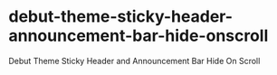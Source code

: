 # debut-theme-sticky-header-announcement-bar-hide-onscroll
Debut Theme Sticky Header and Announcement Bar Hide On Scroll
